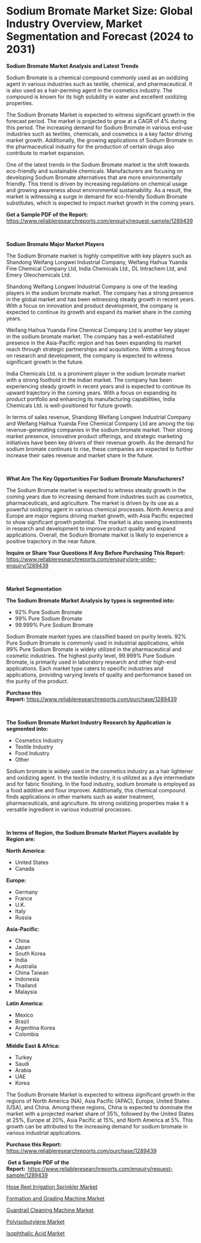 <p><h1>Sodium Bromate Market Size: Global Industry Overview, Market Segmentation and Forecast (2024 to 2031)</h1></p><p><strong>Sodium Bromate Market Analysis and Latest Trends</strong></p>
<p><p>Sodium Bromate is a chemical compound commonly used as an oxidizing agent in various industries such as textile, chemical, and pharmaceutical. It is also used as a hair-perming agent in the cosmetics industry. The compound is known for its high solubility in water and excellent oxidizing properties.</p><p>The Sodium Bromate Market is expected to witness significant growth in the forecast period. The market is projected to grow at a CAGR of 4% during this period. The increasing demand for Sodium Bromate in various end-use industries such as textiles, chemicals, and cosmetics is a key factor driving market growth. Additionally, the growing applications of Sodium Bromate in the pharmaceutical industry for the production of certain drugs also contribute to market expansion.</p><p>One of the latest trends in the Sodium Bromate market is the shift towards eco-friendly and sustainable chemicals. Manufacturers are focusing on developing Sodium Bromate alternatives that are more environmentally friendly. This trend is driven by increasing regulations on chemical usage and growing awareness about environmental sustainability. As a result, the market is witnessing a surge in demand for eco-friendly Sodium Bromate substitutes, which is expected to impact market growth in the coming years.</p></p>
<p><strong>Get a Sample PDF of the Report:&nbsp;</strong> <a href="https://www.reliableresearchreports.com/enquiry/request-sample/1289439">https://www.reliableresearchreports.com/enquiry/request-sample/1289439</a></p>
<p>&nbsp;</p>
<p><strong>Sodium Bromate Major Market Players</strong></p>
<p><p>The Sodium Bromate market is highly competitive with key players such as Shandong Weifang Longwei Industrial Company, Weifang Haihua Yuanda Fine Chemical Company Ltd, India Chemicals Ltd., DL Intrachem Ltd, and Emery Oleochemicals Ltd. </p><p>Shandong Weifang Longwei Industrial Company is one of the leading players in the sodium bromate market. The company has a strong presence in the global market and has been witnessing steady growth in recent years. With a focus on innovation and product development, the company is expected to continue its growth and expand its market share in the coming years. </p><p>Weifang Haihua Yuanda Fine Chemical Company Ltd is another key player in the sodium bromate market. The company has a well-established presence in the Asia-Pacific region and has been expanding its market reach through strategic partnerships and acquisitions. With a strong focus on research and development, the company is expected to witness significant growth in the future.</p><p>India Chemicals Ltd. is a prominent player in the sodium bromate market with a strong foothold in the Indian market. The company has been experiencing steady growth in recent years and is expected to continue its upward trajectory in the coming years. With a focus on expanding its product portfolio and enhancing its manufacturing capabilities, India Chemicals Ltd. is well-positioned for future growth.</p><p>In terms of sales revenue, Shandong Weifang Longwei Industrial Company and Weifang Haihua Yuanda Fine Chemical Company Ltd are among the top revenue-generating companies in the sodium bromate market. Their strong market presence, innovative product offerings, and strategic marketing initiatives have been key drivers of their revenue growth. As the demand for sodium bromate continues to rise, these companies are expected to further increase their sales revenue and market share in the future.</p></p>
<p>&nbsp;</p>
<p><strong>What Are The Key Opportunities For Sodium Bromate Manufacturers?</strong></p>
<p><p>The Sodium Bromate market is expected to witness steady growth in the coming years due to increasing demand from industries such as cosmetics, pharmaceuticals, and agriculture. The market is driven by its use as a powerful oxidizing agent in various chemical processes. North America and Europe are major regions driving market growth, with Asia Pacific expected to show significant growth potential. The market is also seeing investments in research and development to improve product quality and expand applications. Overall, the Sodium Bromate market is likely to experience a positive trajectory in the near future.</p></p>
<p><strong>Inquire or Share Your Questions If Any Before Purchasing This Report:</strong> <a href="https://www.reliableresearchreports.com/enquiry/pre-order-enquiry/1289439">https://www.reliableresearchreports.com/enquiry/pre-order-enquiry/1289439</a></p>
<p>&nbsp;</p>
<p><strong>Market Segmentation</strong></p>
<p><strong>The Sodium Bromate Market Analysis by types is segmented into:</strong></p>
<p><ul><li>92% Pure Sodium Bromate</li><li>99% Pure Sodium Bromate</li><li>99.999% Pure Sodium Bromate</li></ul></p>
<p><p>Sodium Bromate market types are classified based on purity levels. 92% Pure Sodium Bromate is commonly used in industrial applications, while 99% Pure Sodium Bromate is widely utilized in the pharmaceutical and cosmetic industries. The highest purity level, 99.999% Pure Sodium Bromate, is primarily used in laboratory research and other high-end applications. Each market type caters to specific industries and applications, providing varying levels of quality and performance based on the purity of the product.</p></p>
<p><strong>Purchase this Report:&nbsp;</strong><a href="https://www.reliableresearchreports.com/purchase/1289439">https://www.reliableresearchreports.com/purchase/1289439</a></p>
<p>&nbsp;</p>
<p><strong>The Sodium Bromate Market Industry Research by Application is segmented into:</strong></p>
<p><ul><li>Cosmetics Industry</li><li>Textile Industry</li><li>Food Industry</li><li>Other</li></ul></p>
<p><p>Sodium bromate is widely used in the cosmetics industry as a hair lightener and oxidizing agent. In the textile industry, it is utilized as a dye intermediate and for fabric finishing. In the food industry, sodium bromate is employed as a food additive and flour improver. Additionally, this chemical compound finds applications in other markets such as water treatment, pharmaceuticals, and agriculture. Its strong oxidizing properties make it a versatile ingredient in various industrial processes.</p></p>
<p>&nbsp;</p>
<p><strong>In terms of Region, the Sodium Bromate Market Players available by Region are:</strong></p>
<p>
    <p> <strong> North America: </strong>
        <ul>
            <li>United States</li>
            <li>Canada</li>
        </ul>
        </p> 
    <p> <strong> Europe: </strong>
        <ul>
            <li>Germany</li>
            <li>France</li>
            <li>U.K.</li>
            <li>Italy</li>
            <li>Russia</li>
        </ul>
        </p> 
    <p> <strong> Asia-Pacific: </strong>
        <ul>
            <li>China</li>
            <li>Japan</li>
            <li>South Korea</li>
            <li>India</li>
            <li>Australia</li>
            <li>China Taiwan</li>
            <li>Indonesia</li>
            <li>Thailand</li>
            <li>Malaysia</li>
        </ul>
        </p> 
    <p> <strong> Latin America: </strong>
        <ul>
            <li>Mexico</li>
            <li>Brazil</li>
            <li>Argentina Korea</li>
            <li>Colombia</li>
        </ul>
        </p> 
    <p> <strong> Middle East & Africa: </strong>
        <ul>
            <li>Turkey</li>
            <li>Saudi</li>
            <li>Arabia</li>
            <li>UAE</li>
            <li>Korea</li>
        </ul>
    </p>
    </p>
<p><p>The Sodium Bromate Market is expected to witness significant growth in the regions of North America (NA), Asia Pacific (APAC), Europe, United States (USA), and China. Among these regions, China is expected to dominate the market with a projected market share of 35%, followed by the United States at 25%, Europe at 20%, Asia Pacific at 15%, and North America at 5%. This growth can be attributed to the increasing demand for sodium bromate in various industrial applications.</p></p>
<p><strong>Purchase this Report: </strong><a href="https://www.reliableresearchreports.com/purchase/1289439">https://www.reliableresearchreports.com/purchase/1289439</a></p>
<p>&nbsp;<strong>Get a Sample PDF of the Report:&nbsp;&nbsp;</strong><a href="https://www.reliableresearchreports.com/enquiry/request-sample/1289439">https://www.reliableresearchreports.com/enquiry/request-sample/1289439</a></p>
<p><strong></strong></p>
<p><p><a href="https://fuschia-pecorino-a6d.notion.site/Hose-Reel-Irrigation-Sprinkler-Market-Offer-Valuable-Insights-into-Market-Size-Market-Share-Market-3a188b9e03bb46fcb76bf83a64ddd4ea">Hose Reel Irrigation Sprinkler Market</a></p><p><a href="https://florentine-yuzu-f42.notion.site/Formation-and-Grading-Machine-Market-Size-Evaluating-its-Market-Trends-Growth-and-Projections-202-dcbd228d30204c7d827d21f6f8de79a2">Formation and Grading Machine Market</a></p><p><a href="https://changeable-paste-463.notion.site/Decoding-the-Guardrail-Cleaning-Machine-Market-A-Deep-Dive-into-the-Latest-Market-Trends-Market-Se-766eee6d62034674a9a623a41d34af0e">Guardrail Cleaning Machine Market</a></p><p><a href="https://view.publitas.com/reportprime-1/polyisobutylene-market-insights-market-players-and-forecast-till-2031/">Polyisobutylene Market</a></p><p><a href="https://view.publitas.com/reportprime-1/insights-into-isophthalic-acid-market-size-analysing-market-share-trends-and-growth-from-2024-to-2031/">Isophthalic Acid Market</a></p></p>